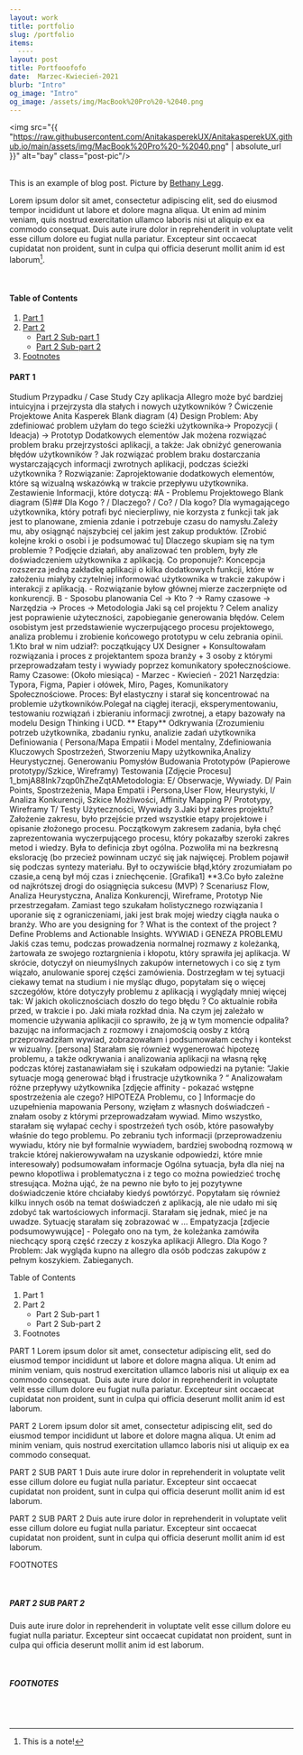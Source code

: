 ```yaml
---
layout: work
title: portfolio
slug: /portfolio
items:
  ----
layout: post
title: Portfooofofo
date:  Marzec-Kwiecień-2021
blurb: "Intro"
og_image: "Intro"
og_image: /assets/img/MacBook%20Pro%20-%2040.png
---
```

<img src="{{ "https://raw.githubusercontent.com/AnitakasperekUX/AnitakasperekUX.github.io/main/assets/img/MacBook%20Pro%20-%2040.png" | absolute_url }}" alt="bay" class="post-pic"/>
<br />
<br />

This is an example of blog post.
Picture by [Bethany Legg](https://unsplash.com/@bkotynski).

Lorem ipsum dolor sit amet, consectetur adipiscing elit, sed do eiusmod tempor incididunt ut labore et dolore magna aliqua. Ut enim ad minim veniam, quis nostrud exercitation ullamco laboris nisi ut aliquip ex ea commodo consequat. Duis aute irure dolor in reprehenderit in voluptate velit esse cillum dolore eu fugiat nulla pariatur. Excepteur sint occaecat cupidatat non proident, sunt in culpa qui officia deserunt mollit anim id est laborum[^1].

<br />


#### Table of Contents
1. [Part 1](#part-1)
2. [Part 2](#part-2)
    * [Part 2 Sub-part 1](#part-2-sub-part-1)
    * [Part 2 Sub-part 2](#part-2-sub-part-2)
3. [Footnotes](#footnotes)

#### PART 1
Studium Przypadku / Case Study
Czy aplikacja Allegro może być bardziej intuicyjna i przejrzysta dla stałych i nowych użytkowników ? Ćwiczenie Projektowe Anita Kasperek Blank diagram (4)
Design Problem:
Aby zdefiniować problem użyłam do tego ścieżki użytkownika-> Propozycji ( Ideacja) -> Prototyp Dodatkowych elementów
Jak możena rozwiązać problem braku przejrzystości aplikacji, a także:
Jak obniżyć generowania błędów użytkowników ?
Jak rozwiązać problem braku dostarczania wystarczających informacji
zwrotnych aplikacji, podczas ścieżki użytkownika ?
Rozwiązanie:
Zaprojektowanie dodatkowych elementów, które są wizualną wskazówką w trakcie przepływu użytkownika.
Zestawienie Informacji, które dotyczą:
#A - Problemu Projektowego
Blank diagram (5)## Dla Kogo ? / Dlaczego? / Co? /
Dla kogo? Dla wymagającego użytkownika, który potrafi być niecierpliwy, nie korzysta z funkcji tak jak jest to planowane, zmienia zdanie i potrzebuje czasu do namysłu.Zależy mu, aby osiągnąć najszybciej cel jakim jest zakup produktów. [Zrobić kolejne kroki o osobi i je podsumować tu]
Dlaczego skupiam się na tym problemie ?
Podjęcie działań, aby analizować ten problem, były złe doświadczeniem użytkownika z aplikacją. Co proponuje?:
Koncepcja rozszerza jedną zakładkę aplikacji o kilka dodatkowych funkcji, które w założeniu miałyby czytelniej informować użytkownika w trakcie zakupów i interakcji z aplikacją. - Rozwiązanie byłow głównej mierze zaczerpnięte od konkurencji. B - Sposobu planowania Cel -> Kto ? -> Ramy czasowe -> Narzędzia -> Proces -> Metodologia Jaki są cel projektu ?
Celem analizy jest poprawienie użyteczności, zapobieganie generowania błędów. Celem osobistym jest przedstawienie wyczerpującego procesu projektowego, analiza problemu i zrobienie końcowego prototypu w celu zebrania opinii. 1.Kto brał w nim udział?: początkujący UX Designer + Konsultowałam rozwiązania i proces z projektantem spoza branży + 3 osoby z którymi przeprowadzałam testy i wywiady poprzez komunikatory społecznościowe.
Ramy Czasowe: (Około miesiąca) - Marzec - Kwiecień - 2021
Narzędzia: Typora, Figma, Papier i ołówek, Miro, Pages, Komunikatory Społecznościowe.
Proces:
Był elastyczny i starał się koncentrować na problemie użytkowników.Polegał na ciągłej iteracji, eksperymentowaniu, testowaniu rozwiązań i zbieraniu informacji zwrotnej, a etapy bazowały na modelu Design Thinking i UCD.
** Etapy**
Odkrywania (Zrozumieniu potrzeb użytkownika, zbadaniu rynku, analizie zadań użytkownika Definiowania ( Persona/Mapa Empatii i Model mentalny, Zdefiniowania Kluczowych Spostrzeżeń, Stworzeniu Mapy użytkownika,Analizy Heurystycznej. Generowaniu Pomysłów Budowania Prototypów (Papierowe prototypy/Szkice, Wireframy) Testowania [Zdjęcie Procesu]
1_bmjA88Ink7zqp0hZheZqtAMetodologia:
E/ Obserwacje, Wywiady.
D/ Pain Points, Spostrzeżenia, Mapa Empatii i Persona,User Flow, Heurystyki,
I/ Analiza Konkurencji, Szkice Możliwości, Affinity Mapping
P/ Prototypy, Wireframy
T/ Testy Użyteczności, Wywiady
3.Jaki był zakres projektu?
Założenie zakresu, było przejście przed wszystkie etapy projektowe i opisanie złożonego procesu.
Początkowym zakresem zadania, była chęć zaprezentowania wyczerpującego procesu, który pokazałby szeroki zakres metod i wiedzy.
Była to definicja zbyt ogólna.
Pozwoliła mi na bezkresną ekslorację (bo przecież powinnam uczyć się jak najwięcej. Problem pojawił się podczas syntezy materiału.
Był to oczywiście błąd,który zrozumiałam po czasie,a ceną był mój czas i zniechęcenie. [Grafika1]
**3.Co było zależne od najkrótszej drogi do osiągnięcia sukcesu (MVP) ?
Scenariusz Flow, Analiza Heurystyczna, Analiza Konkurencji, Wireframe, Prototyp
Nie przestrzegałam.
Zamiast tego szukałam holistycznego rozwiązania
I uporanie się z ograniczeniami, jaki jest brak mojej wiedzy ciągła nauka o branży.
Who are you designing for ? What is the context of the project ? Define Problems and Actionable Insights.
WYWIAD i GENEZA PROBLEMU
Jakiś czas temu, podczas prowadzenia normalnej rozmawy z koleżanką, żartowała ze swojego roztargnienia i kłopotu, który sprawiła jej aplikacja. W skrócie, dotyczył on nieumyślnych zakupów internetowych i co się z tym wiązało, anulowanie sporej części zamówienia.
Dostrzegłam w tej sytuacji ciekawy temat na studium i nie myśląc długo, popytałam się o więcej szczegółów, które dotyczyły problemu z aplikacją i wyglądały mniej więcej tak:
W jakich okolicznościach doszło do tego błędu ? Co aktualnie robiła przed, w trakcie i po. Jaki miała rozkład dnia. Na czym jej zależało w momencie używania aplikacjii co sprawiło, że ją w tym momencie odpaliła? bazując na informacjach z rozmowy i znajomością oosby z którą przeprowadziłam wywiad, zobrazowałam i podsumowałam cechy i kontekst w wizualny.
[persona]
Starałam się również wygenerować hipotezę problemu, a także odkrywania i analizowania aplikacji na własną rękę podczas której zastanawiałam się i szukałam odpowiedzi na pytanie:
“Jakie sytuacje mogą generować błąd i frustracje użytkownika ? “
Analizowałam różne przepływy użytkownika
[zdjęcie affinity - pokazać wstępne spostrzeżenia ale czego? HIPOTEZA Problemu, co ]
Informacje do uzupełnienia mapowania Persony, wzięłam z własnych doświadczeń - znałam osoby z którymi przeprowadzałam wywiad. Mimo wszystko, starałam się wyłapać cechy i spostrzeżeń tych osób, które pasowałyby właśnie do tego problemu.
Po zebraniu tych informacji (przeprowadzeniu wywiadu, który nie był formalnie wywiadem, bardziej swobodną rozmową w trakcie której nakierowywałam na uzyskanie odpowiedzi, które mnie interesowały) podsumowałam informacje
Ogólna sytuacja, była dla niej na pewno kłopotliwa i problematyczna i z tego co można powiedzieć trochę stresująca. Można ująć, że na pewno nie było to jej pozytywne doświadczenie które chciałaby kiedyś powtórzyć.
Popytałam się również kilku innych osób na temat doświadczeń z aplikacją, ale nie udało mi się zdobyć tak wartościowych informacji. Starałam się jednak, mieć je na uwadze.
Sytuację starałam się zobrazować w …
Empatyzacja
[zdjecie podsumowywujące] -
Polegało ono na tym, że koleżanka zamówiła niechcący sporą część rzeczy z koszyka aplikacji Allegro.
Dla Kogo ? Problem: Jak wygląda kupno na allegro dla osób podczas zakupów z pełnym koszykiem. Zabieganych. 

Table of Contents
1. Part 1
2. Part 2
    * Part 2 Sub-part 1
    * Part 2 Sub-part 2
3. Footnotes

PART 1
Lorem ipsum dolor sit amet, consectetur adipiscing elit, sed do eiusmod tempor incididunt ut labore et dolore magna aliqua. Ut enim ad minim veniam, quis nostrud exercitation ullamco laboris nisi ut aliquip ex ea commodo consequat. 
Duis aute irure dolor in reprehenderit in voluptate velit esse cillum dolore eu fugiat nulla pariatur. Excepteur sint occaecat cupidatat non proident, sunt in culpa qui officia deserunt mollit anim id est laborum.



PART 2
Lorem ipsum dolor sit amet, consectetur adipiscing elit, sed do eiusmod tempor incididunt ut labore et dolore magna aliqua. Ut enim ad minim veniam, quis nostrud exercitation ullamco laboris nisi ut aliquip ex ea commodo consequat.


PART 2 SUB PART 1
Duis aute irure dolor in reprehenderit in voluptate velit esse cillum dolore eu fugiat nulla pariatur. Excepteur sint occaecat cupidatat non proident, sunt in culpa qui officia deserunt mollit anim id est laborum.


PART 2 SUB PART 2
Duis aute irure dolor in reprehenderit in voluptate velit esse cillum dolore eu fugiat nulla pariatur. Excepteur sint occaecat cupidatat non proident, sunt in culpa qui officia deserunt mollit anim id est laborum.


FOOTNOTES
[^1]: This is a note!


<br />

##### PART 2 SUB PART 2
Duis aute irure dolor in reprehenderit in voluptate velit esse cillum dolore eu fugiat nulla pariatur. Excepteur sint occaecat cupidatat non proident, sunt in culpa qui officia deserunt mollit anim id est laborum.

<br />


##### FOOTNOTES

[^1]: This is a note!

<br />
<br />
